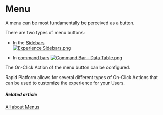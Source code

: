 # Menu

A menu can be most fundamentally be perceived as a button.

There are two types of menu buttons:

- In the [Sidebars](https://docs.rapidplatform.com/books/glossary/page/sidebar "Sidebar")  
    [![Experience Sidebars.png](https://docs.rapidplatform.com/uploads/images/gallery/2023-11/ozZssBIxxjH2QZsW-experience-sidebars.png)](https://docs.rapidplatform.com/uploads/images/gallery/2023-08/x3Yc9AoafhnH1txO-screenshot-2023-08-17-at-17-18-20.png)

- In [command bars](https://docs.rapidplatform.com/books/glossary/page/command-bar "Command bar") [![Command Bar - Data Table.png](https://docs.rapidplatform.com/uploads/images/gallery/2023-11/Vr9LoPLuVCOmSZd6-command-bar-data-table.png)](https://docs.rapidplatform.com/uploads/images/gallery/2023-08/pfeTx2LBamZvooG4-command-bar-item.png)

The On-Click Action of the menu button can be configured.

Rapid Platform allows for several different types of On-Click Actions that can be used to customize the experience for your Users.

##### **Related article**

[All about Menus](https://docs.rapidplatform.com/books/experiences/page/all-about-menus-in-dezigna "All about Menus in Dezigna")